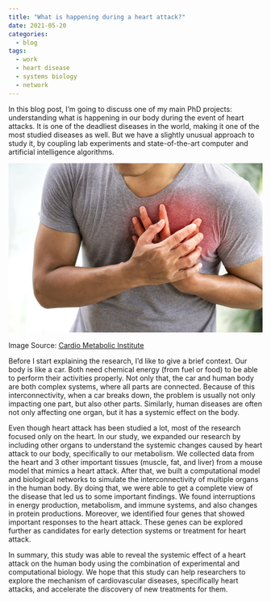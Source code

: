 ```yaml
---
title: "What is happening during a heart attack?"
date: 2021-05-20
categories:
  - blog
tags:
  - work
  - heart disease
  - systems biology
  - network
---
```


In this blog post, I’m going to discuss one of my main PhD projects: understanding what is happening in our body during the event of heart attacks. It is one of the deadliest diseases in the world, making it one of the most studied diseases as well. But we have a slightly unusual approach to study it, by coupling lab experiments and state-of-the-art computer and artificial intelligence algorithms.

![Illustration of Heart Attack](https://raw.githubusercontent.com/muharif/PersonalBlog/master/assets/images/HeartAttack.jpg)

Image Source: [Cardio Metabolic Institute](https://www.cminj.com/blog/whats-behind-the-rise-in-heart-attacks-among-young-people)

Before I start explaining the research, I’d like to give a brief context. Our body is like a car. Both need chemical energy (from fuel or food) to be able to perform their activities properly. Not only that, the car and human body are both complex systems, where all parts are connected. Because of this interconnectivity, when a car breaks down, the problem is usually not only impacting one part, but also other parts. Similarly, human diseases are often not only affecting one organ, but it has a systemic effect on the body.

Even though heart attack has been studied a lot, most of the research focused only on the heart. In our study, we expanded our research by including other organs to understand the systemic changes caused by heart attack to our body, specifically to our metabolism. We collected data from the heart and 3 other important tissues (muscle, fat, and liver) from a mouse model that mimics a heart attack. After that, we built a computational model and biological networks to simulate the interconnectivity of multiple organs in the human body. By doing that, we were able to get a complete view of the disease that led us to some important findings. We found interruptions in energy production, metabolism, and immune systems, and also changes in protein productions. Moreover, we identified four genes that showed important responses to the heart attack. These genes can be explored further as candidates for early detection systems or treatment for heart attack.

In summary, this study was able to reveal the systemic effect of a heart attack on the human body using the combination of experimental and computational biology. We hope that this study can help researchers to explore the mechanism of cardiovascular diseases, specifically heart attacks, and accelerate the discovery of new treatments for them.
